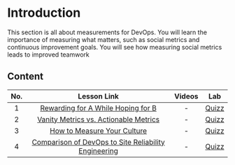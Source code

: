 # Introduction

This section is all about measurements for DevOps. You will learn the importance of measuring what matters, such as social metrics and continuous improvement goals. You will see how measuring social metrics leads to improved teamwork

## Content
| No. |                                                                 Lesson Link                                                                  |   Videos                | Lab                                                            |
| :-: | :------------------------------------------------------------------------------------------------------------------------------------------: | :---------------------------------------------------------------------------------------------: | ------------------------------------------------------------------------------ |
| 1  | [Rewarding for A While Hoping for B](/blogs/Introduction-To-DevOps/Measuring-DevOps/1-rewarding-for-a-while-hoping-for-b.md) | -   | [Quizz](/blogs/Introduction-To-DevOps/Measuring-DevOps/11-Quiz.md)| |
| 2  | [Vanity Metrics vs. Actionable Metrics](/blogs/Introduction-To-DevOps/Measuring-DevOps/2-vanity-metrics-vs-actionable-metrics.md) | -   | [Quizz](/blogs/Introduction-To-DevOps/Measuring-DevOps/11-Quiz.md)| |
| 3  | [How to Measure Your Culture](/blogs/Introduction-To-DevOps/Measuring-DevOps/3-how-to-measure-your-culture.md) | -   | [Quizz](/blogs/Introduction-To-DevOps/Measuring-DevOps/11-Quiz.md)| |
| 4  | [Comparison of DevOps to Site Reliability Engineering](/blogs/Introduction-To-DevOps/Measuring-DevOps/4-comparison-of-devops-to-site-reliability-engineering.md) | -   | [Quizz](/blogs/Introduction-To-DevOps/Measuring-DevOps/11-Quiz.md)| |